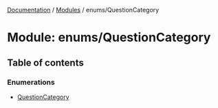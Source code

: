 [Documentation](../README.md) / [Modules](../modules.md) / enums/QuestionCategory

# Module: enums/QuestionCategory

## Table of contents

### Enumerations

- [QuestionCategory](../enums/enums_QuestionCategory.QuestionCategory.md)
